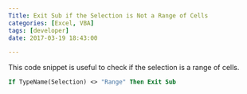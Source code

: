 ```yaml
---
Title: Exit Sub if the Selection is Not a Range of Cells
categories: [Excel, VBA]
tags: [developer]
date: 2017-03-19 18:43:00

---
```



This code snippet is useful to check if the selection is a range of cells.

```vb
If TypeName(Selection) <> "Range" Then Exit Sub
```
